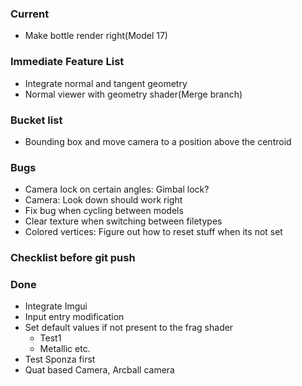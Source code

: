 ### Current
- Make bottle render right(Model 17)

### Immediate Feature List
- Integrate normal and tangent geometry
- Normal viewer with geometry shader(Merge branch)

### Bucket list
- Bounding box and move camera to a position above the centroid

### Bugs
- Camera lock on certain angles: Gimbal lock?
- Camera: Look down should work right
- Fix bug when cycling between models
- Clear texture when switching between filetypes
- Colored vertices: Figure out how to reset stuff when its not set

### Checklist before git push

### Done

- Integrate Imgui
- Input entry modification
- Set default values if not present to the frag shader
  - Test1
  - Metallic etc.
- Test Sponza first
- Quat based Camera, Arcball camera
